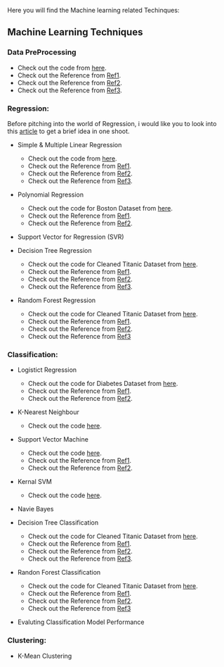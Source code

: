 
Here you will find the Machine learning related Techinques:

## Machine Learning Techniques

### Data PreProcessing

  - Check out the code from [here](https://github.com/Sarathns05/Machine_Learning_Modules/blob/main/LibrariesForAI/EDA/EDA_Problems/EDA_Zomato_Handson_1.ipynb).
  - Check out the Reference from [Ref1](https://towardsdatascience.com/ways-to-detect-and-remove-the-outliers-404d16608dba).
  - Check out the Reference from [Ref2](https://towardsdatascience.com/feature-engineering-for-machine-learning-3a5e293a5114#7559).
  - Check out the Reference from [Ref3](https://medium.com/analytics-vidhya/feature-preprocessing-for-numerical-data-the-most-important-step-e9ed76151298).
  
### Regression:

Before pitching into the world of Regression, i would like you to look into this [article](https://www.analyticsvidhya.com/blog/2015/08/comprehensive-guide-regression/) to get a brief idea in one shoot.

- Simple & Multiple Linear Regression

  - Check out the code from [here](https://github.com/Sarathns05/Machine_Learning_Modules/blob/main/Supervised_Learning/2_Linear_Regression_multivariate/Multi_linear_Regression.ipynb).
  - Check out the Reference from [Ref1](https://medium.com/@pytholabs/multivariate-linear-regression-from-scratch-in-python-5c4f219be6a).
  - Check out the Reference from [Ref2](https://www.datacamp.com/community/tutorials/essentials-linear-regression-python).
  - Check out the Reference from [Ref3](https://towardsdatascience.com/linear-regression-on-boston-housing-dataset-f409b7e4a155).
  
- Polynomial Regression

  - Check out the code for Boston Dataset from [here](https://github.com/Sarathns05/Machine_Learning_Modules/blob/main/Supervised_Learning/7_Polynomial_Regression/polynomial_regression.ipynb).
  - Check out the Reference from [Ref1](https://towardsdatascience.com/polynomial-regression-bbe8b9d97491).
  - Check out the Reference from [Ref2](https://www.analyticsvidhya.com/blog/2018/03/introduction-regression-splines-python-codes/).
  
- Support Vector for Regression (SVR)
- Decision Tree Regression

  - Check out the code for Cleaned Titanic Dataset from [here](https://github.com/mankertales/100DaysOfML/blob/master/Machine_Learning/Decision_Tree.ipynb).
  - Check out the Reference from [Ref1](https://courses.analyticsvidhya.com/courses/take/getting-started-with-decision-trees/lessons/8157461-introduction-to-decision-tree).
  - Check out the Reference from [Ref2](https://www.analyticsvidhya.com/blog/2016/04/complete-tutorial-tree-based-modeling-scratch-in-python/).
  - Check out the Reference from [Ref3](https://www.datacamp.com/community/tutorials/decision-tree-classification-python).
  
- Random Forest Regression

  - Check out the code for Cleaned Titanic Dataset from [here](https://github.com/mankertales/100DaysOfML/blob/master/Machine_Learning/Random_Forest.ipynb).
  - Check out the Reference from [Ref1](https://gdcoder.com/random-forest-regressor-explained-in-depth/).
  - Check out the Reference from [Ref2](https://towardsdatascience.com/random-forest-regression-model-advanced-topics-python-code-snippet-using-sklearn-22c58207bd38).
  - Check out the Reference from [Ref3](https://www.datacamp.com/community/tutorials/random-forests-classifier-python)

### Classification:

- Logistict Regression

  - Check out the code for Diabetes Dataset from [here](https://github.com/mankertales/100DaysOfML/blob/master/Machine_Learning/Logistic_Regression_Diabetes.ipynb).
  - Check out the Reference from [Ref1](https://www.datacamp.com/community/tutorials/understanding-logistic-regression-python).
  - Check out the Reference from [Ref2](https://towardsdatascience.com/building-a-logistic-regression-in-python-301d27367c24).
  
- K-Nearest Neighbour

  - Check out the code [here](https://github.com/mankertales/100DaysOfML/blob/master/Machine_Learning/Support_vector_machine_kernal.ipynb).
  
- Support Vector Machine

  - Check out the code [here](https://github.com/mankertales/100DaysOfML/blob/master/Machine_Learning/Support_vector_machine.ipynb).
  - Check out the Reference from [Ref1](https://www.datacamp.com/community/tutorials/svm-classification-scikit-learn-python).
  - Check out the Reference from [Ref2](https://stackabuse.com/implementing-svm-and-kernel-svm-with-pythons-scikit-learn/).
  
- Kernal SVM
  - Check out the code [here](https://github.com/mankertales/100DaysOfML/blob/master/Machine_Learning/Support_vector_machine_kernal.ipynb).
  
- Navie Bayes
- Decision Tree Classification

  - Check out the code for Cleaned Titanic Dataset from [here](https://github.com/mankertales/100DaysOfML/blob/master/Machine_Learning/Decision_Tree.ipynb).
  - Check out the Reference from [Ref1](https://courses.analyticsvidhya.com/courses/take/getting-started-with-decision-trees/lessons/8157461-introduction-to-decision-tree).
  - Check out the Reference from [Ref2](https://www.analyticsvidhya.com/blog/2016/04/complete-tutorial-tree-based-modeling-scratch-in-python/).
  - Check out the Reference from [Ref3](https://www.datacamp.com/community/tutorials/decision-tree-classification-python).
  
- Randon Forest Classification

  - Check out the code for Cleaned Titanic Dataset from [here](https://github.com/mankertales/100DaysOfML/blob/master/Machine_Learning/Random_Forest.ipynb).
  - Check out the Reference from [Ref1](https://gdcoder.com/random-forest-regressor-explained-in-depth/).
  - Check out the Reference from [Ref2](https://towardsdatascience.com/random-forest-regression-model-advanced-topics-python-code-snippet-using-sklearn-22c58207bd38).
  - Check out the Reference from [Ref3](https://www.datacamp.com/community/tutorials/random-forests-classifier-python)
  
- Evaluting Classification Model Performance

### Clustering:

- K-Mean Clustering
